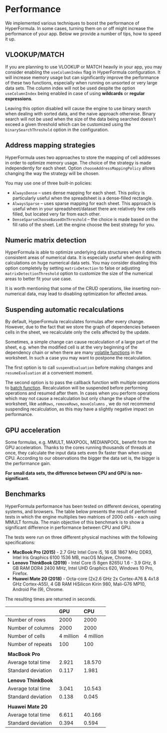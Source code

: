 # Performance

We implemented various techniques to boost the performance of
HyperFormula. In some cases, turning them on or off might increase
the performance of your app. Below we provide a number of tips,
how to speed it up.

## VLOOKUP/MATCH

If you are planning to use VLOOKUP or MATCH heavily in your app,
you may consider enabling the `useColumnIndex` flag in HyperFormula
configuration. It will increase memory usage but can significantly
improve the performance of these two functions, especially when
running on unsorted or very large data sets. The column index will
not be used despite the option `useColumnIndex` being enabled in case
of using **wildcards** or **regular expressions**.

Leaving this option disabled will cause the engine to use binary
search when dealing with sorted data, and the naive approach otherwise.
Binary search will not be used when the size of the data being searched
doesn't exceed a given threshold which can be customized using the
`binarySearchThreshold` option in the configuration.

## Address mapping strategies

HyperFormula uses two approaches to store the mapping of cell
addresses in order to optimize memory usage. The choice of the
strategy is made independently for each sheet. Option
`chooseAddressMappingPolicy` allows changing the way the strategy
will be chosen.

You may use one of three built-in policies: 

* `AlwaysDense` – uses dense mapping for each sheet. This policy is
particularly useful when the spreadsheet is a dense-filled rectangle.
* `AlwaysSparse` – uses sparse mapping for each sheet. This approach
is useful when in your spreadsheet/dataset there are relatively few
cells filled, but located very far from each other.
* `DenseSparseChooseBasedOnThreshold` – the choice is made based on
the fill ratio of the sheet. Let the engine choose the best strategy
for you.

## Numeric matrix detection

HyperFormula is able to optimize underlying data structures when it
detects consistent areas of numerical data. It is especially useful
when dealing with calculations on huge numerical data sets. You may
consider disabling this option completely by setting `matrixDetection`
to false or adjusting `matrixDetectionThreshold` option to customize
the size of the numerical areas to better fit your use case.

It is worth mentioning that some of the CRUD operations, like
inserting non-numerical data, may lead to disabling optimization
for affected areas.

## Suspending automatic recalculations

By default, HyperFormula recalculates formulas after every change.
However, due to the fact that we store the graph of dependencies
between cells in the sheet, we recalculate only the cells affected
by the update.

Sometimes, a simple change can cause recalculation of a large part
of the sheet, e.g. when the modified cell is at the very beginning
of the dependency chain or when there are many
[volatile functions](volatile-functions.md) in the worksheet.
In such a case you may want to postpone the recalculation.

The first option is to call `suspendEvaluation` before making
changes and `resumeEvaluation` at a convenient moment.

The second option is to pass the callback function with multiple
operations to [batch function](batch-operations.md). Recalculation
will be suspended before performing operations and resumed after them.
In cases when you perform operations which may not cause a
recalculation but only change the shape of the worksheet, like
`addRows`, `removeRows`, `moveColumns` , we do not recommend suspending
recalculation, as this may have a slightly negative impact on
performance.

## GPU acceleration

Some formulas, e.g. MMULT, MAXPOOL, MEDIANPOOL, benefit from the
GPU acceleration. Thanks to the cores running thousands of threads
at once, they calculate the input data sets even 9x faster than when
using CPU. According to our observations the bigger the data set is,
the bigger is the performance gain.

**For small data sets, the difference between CPU and GPU is
non-significant.**

## Benchmarks

HyperFormula performance has been tested on different devices,
operating systems, and browsers. The table below presents the result
of performed tests in which the engine multiplies two matrices of
2000 cells - each using MMULT formula. The main objective of this
benchmark is to show a significant difference in performance between
CPU and GPU.

The tests were run on three different physical machines with the
following specifications:

* **MacBook Pro (2015)** - 2.7 GHz Intel Core i5, 16 GB 1867 MHz DDR3,
Intel Iris Graphics 6100 1536 MB, macOS Mojave, Chrome.
* **Lenovo ThinkBook (2019)** - Intel Core i5 8gen 8265U 1.6 - 3.9 GHz,
8 GB RAM DDR4 2400 MHz, Intel UHD Graphics 620, Windows 10 Pro, Firefox.
* **Huawei Mate 20 (2018)** - Octa-core (2x2.6 GHz 2x Cortex-A76
& 4x1.8 GHz Cortex-A55), 4 GB RAM HiSilicon Kirin 980, Mali-G76 MP10,
Android Pie (9), Chrome.

The resulting times are returned in seconds.

|   | **GPU** | **CPU** |
| :--- | :--- | :--- |
| Number of rows | 2000 |  2000 |
| Number of columns | 2000 | 2000  |
| Number of cells | 4 million |  4 million |
| Number of repeats | 100 |  100 |
|   |   |   |
| **MacBook Pro** |   |   |
| Average total time | 2.921 | 18.570 |
| Standard deviation | 0.117 | 1.981 |
|   |   |   |
| **Lenovo ThinkBook** |   |   |
| Average total time | 3.041 | 10.543 |
| Standard deviation | 0.138 | 0.045 |
|   |   |   |
| **Huawei Mate 20** |   |   |
| Average total time | 6.611 | 40.166 |
| Standard deviation | 0.394 | 0.594 |
